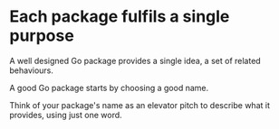 # Each package fulfils a single purpose
A well designed Go package provides a single idea, a set of related behaviours.

A good Go package starts by choosing a good name.

Think of your package's name as an elevator pitch to describe what it provides, using just one word.